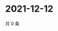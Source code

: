 # 2021-12-12

共 0 条

<!-- BEGIN WEIBO -->
<!-- 最后更新时间 Sun Dec 12 2021 03:09:18 GMT+0800 (China Standard Time) -->

<!-- END WEIBO -->
